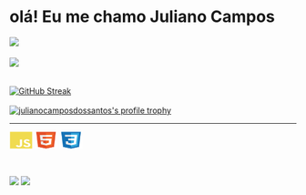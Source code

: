 # olá! Eu me chamo Juliano Campos
<div>
  <a href="https://github.com/Julianocamposdossantos">
    
  <img height="180em" src="https://github-readme-stats.vercel.app/api?username=julianocamposdossantos&show_icons=true&theme=blue-green&include_all_commits=true&count_private=true"/>
 <br><br>
 <img height="180em" src="https://github-readme-stats.vercel.app/api/top-langs/?username=Julianocamposdossantos&layout=compact&langs_count=7&theme=blue-green"/>
</div>
  <br>
  
  ![GitHub Streak](https://github-readme-streak-stats.herokuapp.com?user=julianocamposdossantos&theme=blue-green)
  <br><br>
  [![julianocamposdossantos's profile trophy](https://github-profile-trophy.vercel.app/?username=julianocamposdossantos&theme=darkhub)](#)
****
  
  <img align="center"  height="30" width="40"   
       src="https://raw.githubusercontent.com/devicons/devicon/master/icons/javascript/javascript-plain.svg">
  <img align="center"  height="30" width="40" src="https://raw.githubusercontent.com/devicons/devicon/master/icons/html5/html5-original.svg">
  <img align="center" height="30" width="40" src="https://raw.githubusercontent.com/devicons/devicon/master/icons/css3/css3-original.svg">
  </div>
  <br>
  <br>
  <div> 
  <a href="https://www.youtube.com/channel/UCERo6Eh0kxncHqsmJ-u1ZCQ/videos" target="_blank"><img src="https://img.shields.io/badge/YouTube-FF0000?style=for-the-badge&logo=youtube&logoColor=white" target="_blank"></a>
 <a href="https://www.tiktok.com/@juliano_campos150?lang=pt-BR" target="_blank"><img src="https://img.shields.io/badge/TikTok-000000?style=for-the-badge&logo=tiktok&logoColor=white" target="_blank"></a> 
 </div>
